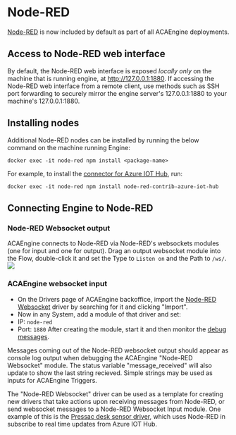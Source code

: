 # Node-RED

[Node-RED](https://nodered.org/) is now included by default as part of all ACAEngine deployments.

## Access to Node-RED web interface

By default, the Node-RED web interface is exposed _locally only_ on the machine that is running engine, at http://127.0.0.1:1880. If accessing the Node-RED web interface from a remote client, use methods such as SSH port forwarding to securely mirror the engine server's 127.0.0.1:1880 to your machine's 127.0.0.1:1880.

## Installing nodes

Additional Node-RED nodes can be installed by running the below command on the machine running Engine:

`docker exec -it node-red npm install <package-name>`

For example, to install the [connector for Azure IOT Hub](https://flows.nodered.org/node/node-red-contrib-azure-iot-hub), run:

`docker exec -it node-red npm install node-red-contrib-azure-iot-hub`

## Connecting Engine to Node-RED

### Node-RED Websocket output
ACAEngine connects to Node-RED via Node-RED's websockets modules (one for input and one for output). Drag an output websocket module into the Flow, double-click it and set the Type to `Listen on` and the Path to `/ws/`.
![](../.gitbook/assets/node-red_websocket_module.JPG)

### ACAEngine websocket input
* On the Drivers page of ACAEngine backoffice, import the [Node-RED Websocket](https://github.com/acaprojects/ruby-engine-drivers/blob/beta/modules/node_red/websocket.rb) driver by searching for it and clicking "Import".
* Now in any System, add a module of that driver and set:
 * IP: `node-red`
 * Port: `1880`
After creating the module, start it and then monitor the [debug messages](../../backoffice/debugging.md).

Messages coming out of the Node-RED websocket output should appear as console log output when debugging the ACAEngine "Node-RED Websocket" module. The status variable "message_received" will also update to show the last string recieved. Simple strings may be used as inputs for ACAEngine Triggers.

The "Node-RED Websocket" driver can be used as a template for creating new drivers that take actions upon receiving messages from Node-RED, or send websocket messages to a Node-RED Websocket Input module. One example of this is the [Pressac desk sensor driver](https://github.com/acaprojects/ruby-engine-drivers/blob/beta/modules/pressac/sensors/ws_protocol.rb), which uses Node-RED in subscribe to real time updates from Azure IOT Hub.